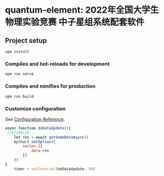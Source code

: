 # quantum-element: 2022年全国大学生物理实验竞赛 中子星组系统配套软件



## Project setup
```
npm install
```

### Compiles and hot-reloads for development
```
npm run serve
```

### Compiles and minifies for production
```
npm run build
```

### Customize configuration
See [Configuration Reference](https://cli.vuejs.org/config/).
``` javascript
async function doDataUpdate(){
 //blahblah...
    let res = await getSomeDataAsync()
    myChart.setOption({
        series:[{
            data:res
        }]
    })
}
    timer = setInterval(doDataUpdate, 50)
```

